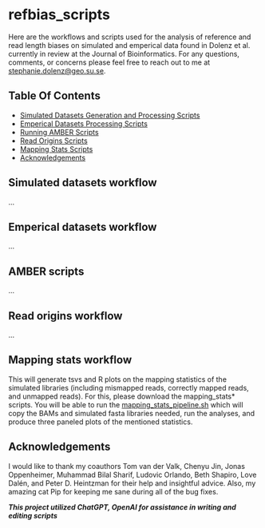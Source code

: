 # refbias_scripts
Here are the workflows and scripts used for the analysis of reference and read length biases on simulated and emperical data found in Dolenz et al. currently in review at the Journal of Bioinformatics. For any questions, comments, or concerns please feel free to reach out to me at stephanie.dolenz@geo.su.se. 


## Table Of Contents

* [Simulated Datasets Generation and Processing Scripts](#simulated-datasets-workflow)
* [Emperical Datasets Processing Scripts](#emperical-datasets-workflow)
* [Running AMBER Scripts](#amber-scripts)
* [Read Origins Scripts](#read-origins-workflow)
* [Mapping Stats Scripts](#mapping-stats-workflow)
* [Acknowledgements](#acknowledgements)


## Simulated datasets workflow
...

## Emperical datasets workflow
...

## AMBER scripts
...

## Read origins workflow
...

## Mapping stats workflow
This will generate tsvs and R plots on the mapping statistics of the simulated libraries (including mismapped reads, correctly mapped reads, and unmapped reads). For this, please download the mapping_stats* scripts. You will be able to run the [mapping_stats_pipeline.sh](mapping_stats_pipeline.sh) which will copy the BAMs and simulated fasta libraries needed, run the analyses, and produce three paneled plots of the mentioned statistics. 

## Acknowledgements
I would like to thank my coauthors Tom van der Valk, Chenyu Jin, Jonas Oppenheimer, Muhammad Bilal Sharif, Ludovic Orlando, Beth Shapiro, Love Dalén, and Peter D. Heintzman for their help and insightful advice. Also, my amazing cat Pip for keeping me sane during all of the bug fixes. 

***This project utilized ChatGPT, OpenAI for assistance in writing and editing scripts***
